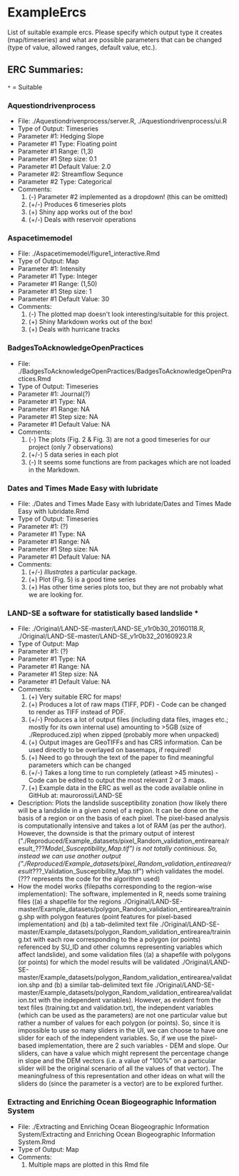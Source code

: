 # ExampleErcs
List of suitable example ercs. Please specify which output type it creates (map/timeseries) and what are possible parameters that can be changed (type of value, allowed ranges, default value, etc.).

## ERC Summaries:

`*` = Suitable

### Aquestiondrivenprocess

* File: ./Aquestiondrivenprocess/server.R, ./Aquestiondrivenprocess/ui.R
* Type of Output: Timeseries
* Parameter #1: Hedging Slope
* Parameter #1 Type: Floating point
* Parameter #1 Range: (1,3)
* Parameter #1 Step size: 0.1
* Parameter #1 Default Value: 2.0
* Parameter #2: Streamflow Sequnce
* Parameter #2 Type: Categorical
* Comments:
  1. (-) Parameter #2 implemented as a dropdown! (this can be omitted)
  2. (+/-) Produces 6 timeseries plots
  3. (+) Shiny app works out of the box!
  4. (+/-) Deals with reservoir operations

### Aspacetimemodel

* File: ./Aspacetimemodel/figure1_interactive.Rmd
* Type of Output: Map
* Parameter #1: Intensity
* Parameter #1 Type: Integer
* Parameter #1 Range: (1,50)
* Parameter #1 Step size: 1
* Parameter #1 Default Value: 30
* Comments:
  1. (-) The plotted map doesn't look interesting/suitable for this project.
  2. (+) Shiny Markdown works out of the box!
  3. (+) Deals with hurricane tracks

### BadgesToAcknowledgeOpenPractices

* File: ./BadgesToAcknowledgeOpenPractices/BadgesToAcknowledgeOpenPractices.Rmd
* Type of Output: Timeseries
* Parameter #1: Journal(?)
* Parameter #1 Type: NA
* Parameter #1 Range: NA
* Parameter #1 Step size: NA
* Parameter #1 Default Value: NA
* Comments:
  1. (-) The plots (Fig. 2 & Fig. 3) are not a good timeseries for our project (only 7 observations)
  2. (+/-) 5 data series in each plot
  3. (-) It seems some functions are from packages which are not loaded in the Markdown.

### Dates and Times Made Easy with lubridate

* File: ./Dates and Times Made Easy with lubridate/Dates and Times Made Easy with lubridate.Rmd
* Type of Output: Timeseries
* Parameter #1: (?)
* Parameter #1 Type: NA
* Parameter #1 Range: NA
* Parameter #1 Step size: NA
* Parameter #1 Default Value: NA
* Comments:
  1. (+/-) *Illustrates* a particular package.
  3. (+) Plot (Fig. 5) is a good time series
  4. (+) Has other time series plots too, but they are not probably what we are looking for.

### LAND-SE a software for statistically based landslide *

* File: ./Original/LAND-SE-master/LAND-SE_v1r0b30_20160118.R, ./Original/LAND-SE-master/LAND-SE_v1r0b32_20160923.R
* Type of Output: Map
* Parameter #1: (?)
* Parameter #1 Type: NA
* Parameter #1 Range: NA
* Parameter #1 Step size: NA
* Parameter #1 Default Value: NA
* Comments:
  1. (+) Very suitable ERC for maps!
  2. (+) Produces a lot of raw maps (TIFF, PDF) - Code can be changed to render as TIFF instead of PDF.
  3. (+/-) Produces a lot of output files (including data files, images etc.; mostly for its own internal use) amounting to >5GB (size of ./Reproduced.zip) when zipped (probably more when unpacked)
  4. (+) Output images are GeoTIFFs and has CRS information. Can be used directly to be overlayed on basemaps, if required!
  5. (+) Need to go through the text of the paper to find meaningful parameters which can be changed
  6. (+/-) Takes a long time to run completely (atleast >45 minutes) - Code can be edited to output the most relevant 2 or 3 maps.
  7. (+) Example data in the ERC as well as the code available online in GitHub at: maurorossi/LAND-SE
 * Description:
    Plots the landslide susceptibility zonation (how likely there will be a landslide in a given zone) of a region. It can be done on the basis of a region or on the basis of each pixel. The pixel-based analysis is computationally intensive and takes a lot of RAM (as per the author). However, the downside is that the primary output of interest ("./Reproduced/Example_datasets/pixel_Random_validation_entirearea/result_???_Model_Susceptibility_Map.tif") is not totally continious. So, instead we can use another output ("./Reproduced/Example_datasets/pixel_Random_validation_entirearea/result_???_Validation_Susceptibility_Map.tif") which validates the model. (??? represents the code for the algorithm used)
 * How the model works (filepaths corresponding to the region-wise implementation):
    The software, implemented in R, needs some training files ((a) a shapefile for the regions ./Original/LAND-SE-master/Example_datasets/polygon_Random_validation_entirearea/training.shp with polygon features (point features for pixel-based implementation) and (b) a tab-delimited text file ./Original/LAND-SE-master/Example_datasets/polygon_Random_validation_entirearea/training.txt with each row corresponding to the a polygon (or points) referenced by SU_ID and other columns representing variables which affect landslide), and some validation files ((a) a shapefile with polygons (or points) for which the model results will be validated ./Original/LAND-SE-master/Example_datasets/polygon_Random_validation_entirearea/validation.shp and (b) a similar tab-delimited text file ./Original/LAND-SE-master/Example_datasets/polygon_Random_validation_entirearea/validation.txt with the independent variables).
    However, as evident from the text files (training.txt and validation.txt), the independent variables (which can be used as the parameters) are not one particular value but rather a number of values for each polygon (or points). So, since it is impossible to use so many sliders in the UI, we can choose to have one slider for each of the independent variables. So, if we use the pixel-based implementation, there are 2 such variables - DEM and slope. Our sliders, can have a value which might represent the percentage change in slope and the DEM vectors (i.e. a value of "100%" on a particular slider will be the original scenario of all the values of that vector). The meaningfulness of this representation and other ideas on what will the sliders do (since the parameter is a vector) are to be explored further.

### Extracting and Enriching Ocean Biogeographic Information System

* File: ./Extracting and Enriching Ocean Biogeographic Information System/Extracting and Enriching Ocean Biogeographic Information System.Rmd
* Type of Output: Map
* Comments:
  1. Multiple maps are plotted in this Rmd file
